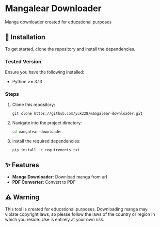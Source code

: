 # Mangalear Downloader

Manga downloader created for educational purposes

   

  ## 🔧 Installation
  
  To get started, clone the repository and install the dependencies.
  
  ### Tested Version
  Ensure you have the following installed:
  - Python >= 3.13

  ### Steps
  1. Clone this repository:
     ```bash
     git clone https://github.com/yuk228/mangalear-downloader.git
     ```
  2. Navigate into the project directory:
     ```bash
     cd mangalear-downloader
     ```
  3. Install the required dependencies:
     ```bash
     pip install -r requirements.txt
     ```

  ## ✨ Features
  - **Manga Downloader:** Download manga from url
  - **PDF Converter:** Convert to PDF
   
  ## ⚠️ Warning
  This tool is created for educational purposes. Downloading manga may violate copyright laws, so please follow the laws of the country or region in which you reside. Use is entirely at your own risk.
  